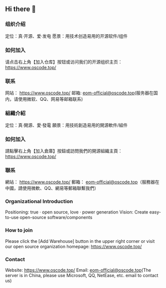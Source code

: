 ## Hi there 👋

### 组织介绍
定位：真·开源、爱·发电
愿景：用技术创造易用的开源软件/组件

### 如何加入
请点击右上角【加入仓库】按钮或访问我们的开源组织主页：
https://www.oscode.top/

### 联系
网站：
https://www.oscode.top/
邮箱:
eom-official@oscode.top(服务器在国内，请使用微软、QQ、网易等邮箱联系)

### 組織介紹
定位：真·開源、愛·發電
願景：用技術創造易用的開源軟件/組件

### 如何加入
請點擊右上角【加入倉庫】按鈕或訪問我們的開源組織主頁：
https://www.oscode.top/

### 聯系
網站：
https://www.oscode.top/
郵箱：
eom-official@oscode.top（服務器在中國，請使用微軟、QQ、網易等郵箱聯繫我們）

### Organizational Introduction
Positioning: true · open source, love · power generation
Vision: Create easy-to-use open-source software/components

### How to join
Please click the [Add Warehouse] button in the upper right corner or visit our open source organization homepage: 
https://www.oscode.top/

### Contact
Website:
https://www.oscode.top/
Email:
eom-official@oscode.top(The server is in China, please use Microsoft, QQ, NetEase, etc. email to contact us)

